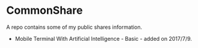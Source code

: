# CommonShare
A repo contains some of my public shares information.

* Mobile Terminal With Artificial Intelligence - Basic - added on 2017/7/9.

